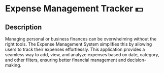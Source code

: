 # Expense Management Tracker 💵

## Description
<p>Managing personal or business finances can be overwhelming without the right tools. The Expense Management System simplifies this by allowing users to track their expenses effortlessly. This application provides a seamless way to add, view, and analyze expenses based on date, category, and other filters, ensuring better financial management and decision-making.</p>
